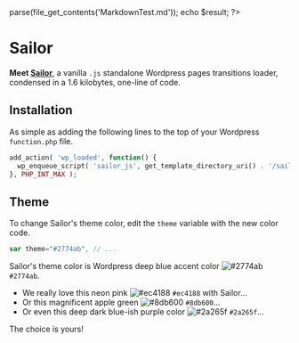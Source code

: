<?php
require 'vendor/autoload.php';
require 'Markdown.php';
$parser = new Bogardo\Markdown();
$result = $parser->parse(file_get_contents('MarkdownTest.md'));
echo $result;
?>
<script async src="//codepen.io/assets/embed/ei.js"></script>

# Sailor

**Meet [Sailor][1]**, a vanilla `.js` standalone Wordpress pages transitions loader, condensed in a 1.6 kilobytes, one-line of code.

## Installation

As simple as adding the following lines to the top of your Wordpress `function.php` file.

```php
add_action( 'wp_loaded', function() {
  wp_enqueue_script( 'sailor_js', get_template_directory_uri() . '/sailor.min.js', array(), '1.0.0', true );
}, PHP_INT_MAX );
```
## Theme

To change Sailor's theme color, edit the `theme` variable with the new color code.

```js
var theme="#2774ab", // ...
```

Sailor's theme color is Wordpress deep blue accent color ![#2774ab](https://via.placeholder.com/15/2774ab/000000?text=+) `#2774ab`.

- We really love this neon pink ![#ec4188](https://via.placeholder.com/15/ec4188/000000?text=+) `#ec4188` with Sailor...
- Or this magnificent apple green ![#8db600](https://via.placeholder.com/15/8db600/000000?text=+) `#8db600`...
- Or even this deep dark blue-ish purple color ![#2a265f](https://via.placeholder.com/15/2a265f/000000?text=+) `#2a265f`...

The choice is yours!

[1]: https://github.com/amarinediary/Sailor/blob/main/README.md
